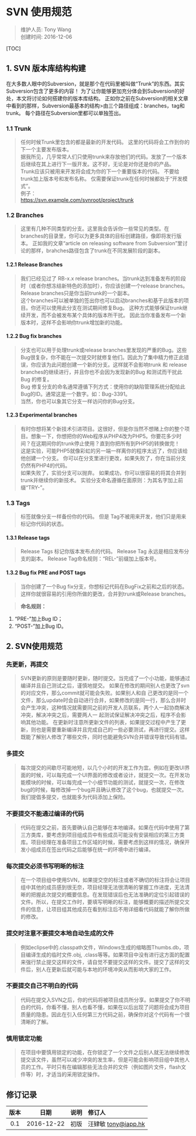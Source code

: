 # SVN 使用规范
> 维护人员: Tony Wang    
> 创建时间: 2016-12-06  

[TOC]

## 1. SVN 版本库结构构建
在大多数人眼中的Subversion，就是那个在代码里被叫做“Trunk”的东西。其实Subversion包含了更多的内容！ 为了让你能够更加充分体会到Subversion的好处，本文将讨论如何搭建你的版本库结构。 正如你之前在Subversion的相关文章中看到的那样，Subversion最基本的结构>由三个路径组成：branches，tag和trunk。
每个路径在Subversion里都可以单独签出。

### 1.1 Trunk
> 任何时候Trunk里包含的都是最新的开发代码。 这里的代码将会工作到你的下一个主要发布版本。    
> 据我所见，几乎常常人们只使用trunk来存放他们的代码。发放了一个版本后继续在其上进行下一版开发。这不好，无论是对你还是你的产品。    
> Trunk应该只被用来开发将会成为你的下一个重要版本的代码。 不要给trunk加上版本号和发布名称。 仅需要保证trunk在任何时候都处于“开发模式”。    
> 例子：    
>     https://svn.example.com/svnroot/project/trunk    

### 1.2 Branches
> 这里有几种不同类型的分支。这里我会告诉你一些常见的类型。在branches的目录里，你可以为更多具体的目标创建路径，像即将发行版本。 正如我的文章“article on releasing software from Subversion”里讨论的那样，brahches路径包含了trunk在不同发展阶段的副本。

#### 1.2.1 Release Branches
> 我们已经见过了 RB-x.x release branches。当trunk达到准备发布的阶段时（或者你想冻结新特色的添加时），你应该创建一个release branches。 Release branches只是你当前trunk的一个副本。     
> 这个branches可以被单独的签出你也可以启动branches和基于此版本的项目。你还可以使用此分支在测试期间修复Bug。 这种方式能够保证trunk继续开发，而不会被发布某个具体的版本所干扰。 因此当你准备发布一个新版本时，这样不会影响你trunk增加新的功能。    

#### 1.2.2 Bug fix branches
>分支也可以用于处理trunk或release branches里发现的严重的Bug。这些Bug很复杂，你不能在一次提交时就修复他们。因此为了集中精力修正此错误，你应该为此问题创建一个新的分支。这样就不会影响trunk 和 release branches的继续进行，并且你也不会因为发现新的Bug 和测试而干扰此Bug 的修复。  
> Bug 修复分支的命名通常遵循下列方式：使用你的缺陷管理系统分配给此Bug的ID。通常这是一个数字。如：Bug-3391。  
> 当然，你也可以象其它分支一样访问你的Bug分支。  

#### 1.2.3 Experimental branches
> 有时你想将某个新技术引进项目。这很好，但是你当然不想赌上你的整个项目。想象一下，你想把你的Web程序从PHP4改为PHP5。你要花多少时间？在这期间你的trunk停止使用？直到你把所有到PHP5的转换做完！  
> 这是实验，可能PHP5就像彩虹的另一端一样离你的程序太远了，你应该给他创建一个分支。 你可以在分支里进行更改，如果失败了，你在当前分支仍然有PHP4的代码。  
> 如果失败了，实验分支可以抛弃。 如果成功，你可以很容易的将其合并到trunk并继续你的新技术。 实验分支命名遵循在面原则：为其名字加上前缀“TRY-”。  

### 1.3 Tags
>标签就像分支一样备份你的代码。 但是 Tag不被用来开发，他们只是用来标记你代码的状态。

#### 1.3.1 Release tags
> Release Tags 标记你版本发布点的代码。 Release Tag 永远是相应发布分支的副本。 Release Tag命名规则：“REL-”前缀加上版本号。

#### 1.3.2 Bug fix PRE and POST tags
> 当你创建了一个Bug fix分支，你想标记代码在BugFix之前和之后的状态。 这样你就很容易的引用你所做的更改，合并到trunk或Release branches。

> **命名规则：**   
1. “PRE-”加上Bug ID；  
1. “POST-”加上Bug ID。

## 2. SVN使用规范

### 先更新，再提交
> SVN更新的原则是要随时更新，随时提交。当完成了一个小功能，能够通过编译并且自己测试之后，谨慎地提交。
如果在修改的期间别人也更改了svn的对应文件，那么commit就可能会失败。如果别人和自 己更改的是同一个文件，那么update时会自动进行合并，如果修改的是同一行，那么合并时会产生冲突，这种情况就需要同之前的开发人员联系，两个人一起协商解决冲突，解决冲突之后，需要两人一
起测试保证解决冲突之后，程序不会影响其他功能。
在更新时注意所更新文件的列表，如果提交过程中产生了更新，则也是需要重新编译并且完成自己的一些必要测试，再进行提交。这样既能了解别人修改了哪些文件，同时也能避免SVN合并错误导致代码有错。

### 多提交
> 每次提交的间歇尽可能地短，以几个小时的开发工作为宜。例如在更改UI界面的时候，可以每完成一个UI界面的修改或者设计，就提交一次。在开发功能模块的时候，可以每完成一个小细节功能的测试，就提交一次，在修改bug的时候，每修改掉一个bug并且确认修改了这个bug，也就提交一次。我们提倡多提交，也就能多为代码添加上保险。

### 不要提交不能通过编译的代码
> 代码在提交之前，首先要确认自己能够在本地编译。如果在代码中使用了第三方类库，要考虑到项目组成员中有些成员可能没有安装相应的第三方类库。项目经理在准备项目工作区域的时候，需要考虑到这样的情况，确保开发小组成员在签出代码之后能够在统一的环境中进行编译。

### 每次提交必须书写明晰的标注
> 在一个项目组中使用SVN，如果提交空的标注或者不确切的标注将会让项目组中其他的成员感到很无奈，项目经理无法很清晰的掌握工作进度，无法清晰的把握此次提交的概要信息。在发现错误后也无法准确的定位引起错误的文件。所以，在提交工作时，要填写明晰的标注，能够概要的描述所提交文件的信息，让项目组其他成员在看到标注后不用详细看代码就能了解你所做的修改。

### 提交时注意不要提交本地自动生成的文件
> 例如eclipse中的.classpath文件，Windows生成的缩略图Thumbs.db，项目编译生成的临时文件.obj, .class等等。如果项目中没有进行这方面的配置来强行禁止提交这样的文件，请自觉不要提交这样的文件。提交了这样的文件后，别人在更新后就可能与本地的环境冲突从而影响大家的工作。

### 不要提交自己不明白的代码
> 代码在提交入SVN之后，你的代码将被项目成员所分享。如果提交了你不明白的代码，你看不懂，别人也看不懂，如果在以后出现了问题将会成为项目质量的隐患。因此在引入任何第三方代码之前，确保你对这个代码有一个很清晰的了解。

### 慎用锁定功能
> 在项目中要慎用锁定的功能，在你锁定了一个文件之后别人就无法继续修改提交该文件，虽然可以减少冲突的发生率，但是可能会影响项目组中其他人员的工作。平时只有在编辑那些无法合并的文件（例如图片文件，flash文件等）时，才适当的采用锁定操作。


## 修订记录

| 版本   | 日期         | 说明   | 修订人  |
| :----: | :----------: | :---- | :---- |
| 0.1  | 2016-12-22 | 初版   | 汪肄敏 <tony@iapp.hk>  |
